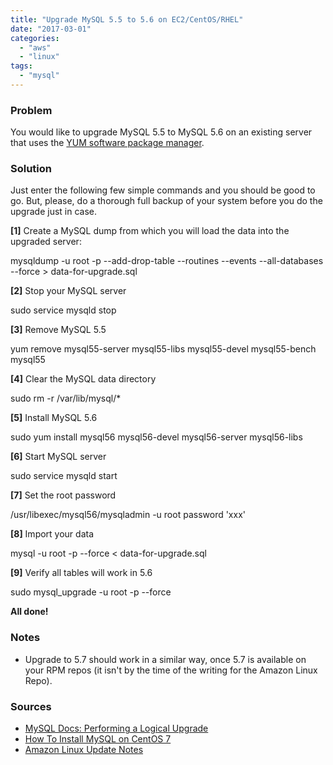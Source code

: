 ```yaml
---
title: "Upgrade MySQL 5.5 to 5.6 on EC2/CentOS/RHEL"
date: "2017-03-01"
categories: 
  - "aws"
  - "linux"
tags: 
  - "mysql"
---
```


### Problem

You would like to upgrade MySQL 5.5 to MySQL 5.6 on an existing server that uses the [YUM software package manager](https://fedoraproject.org/wiki/Yum).

### Solution

Just enter the following few simple commands and you should be good to go. But, please, do a thorough full backup of your system before you do the upgrade just in case.

**\[1\]** Create a MySQL dump from which you will load the data into the upgraded server:

mysqldump -u root -p --add-drop-table --routines --events --all-databases --force > data-for-upgrade.sql

**\[2\]** Stop your MySQL server

sudo service mysqld stop

**\[3\]** Remove MySQL 5.5

yum remove mysql55-server mysql55-libs mysql55-devel mysql55-bench mysql55

**\[4\]** Clear the MySQL data directory

sudo rm -r /var/lib/mysql/\*

**\[5\]** Install MySQL 5.6

sudo yum install mysql56 mysql56-devel mysql56-server mysql56-libs

**\[6\]** Start MySQL server

sudo service mysqld start

**\[7\]** Set the root password

/usr/libexec/mysql56/mysqladmin -u root password 'xxx'

**\[8\]** Import your data

mysql -u root -p --force < data-for-upgrade.sql

**\[9\]** Verify all tables will work in 5.6

sudo mysql\_upgrade -u root -p --force

**All done!**

### Notes

- Upgrade to 5.7 should work in a similar way, once 5.7 is available on your RPM repos (it isn't by the time of the writing for the Amazon Linux Repo).

### Sources

- [MySQL Docs: Performing a Logical Upgrade](https://dev.mysql.com/doc/refman/5.6/en/upgrading.html#upgrade-procedure-logical)
- [How To Install MySQL on CentOS 7](https://www.digitalocean.com/community/tutorials/how-to-install-mysql-on-centos-7)
- [Amazon Linux Update Notes](https://aws.amazon.com/blogs/aws/now-available-amazon-linux-ami-2015-09/)
